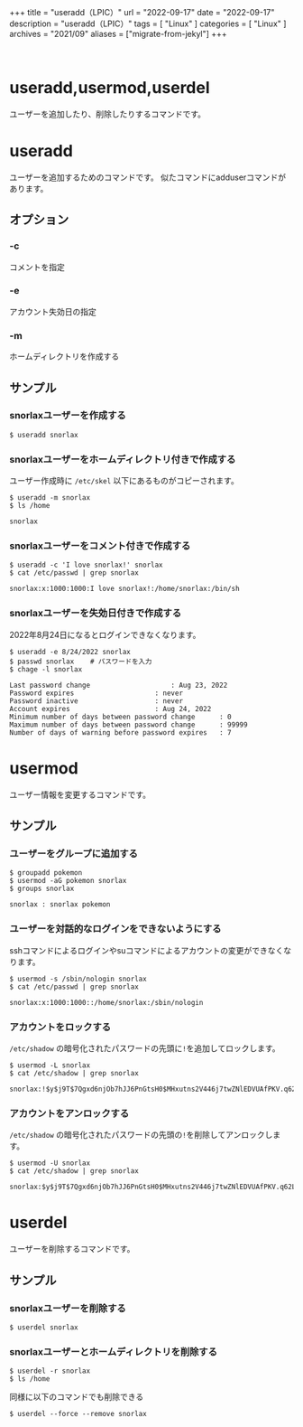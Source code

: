 +++
title = "useradd（LPIC）"
url = "2022-09-17"
date = "2022-09-17"
description = "useradd（LPIC）"
tags = [
  "Linux"
]
categories = [
  "Linux"
]
archives = "2021/09"
aliases = ["migrate-from-jekyl"]
+++

<br>

# useradd,usermod,userdel

ユーザーを追加したり、削除したりするコマンドです。



# useradd

ユーザーを追加するためのコマンドです。
似たコマンドにadduserコマンドがあります。


## オプション

### -c

コメントを指定

### -e

アカウント失効日の指定

### -m

ホームディレクトリを作成する


## サンプル

### snorlaxユーザーを作成する

```
$ useradd snorlax
```

### snorlaxユーザーをホームディレクトリ付きで作成する

ユーザー作成時に `/etc/skel` 以下にあるものがコピーされます。

```
$ useradd -m snorlax
$ ls /home
```

```
snorlax
```


### snorlaxユーザーをコメント付きで作成する

```
$ useradd -c 'I love snorlax!' snorlax
$ cat /etc/passwd | grep snorlax
```

```
snorlax:x:1000:1000:I love snorlax!:/home/snorlax:/bin/sh
```

### snorlaxユーザーを失効日付きで作成する

2022年8月24日になるとログインできなくなります。

```
$ useradd -e 8/24/2022 snorlax
$ passwd snorlax    # パスワードを入力
$ chage -l snorlax
```

```
Last password change					: Aug 23, 2022
Password expires					: never
Password inactive					: never
Account expires						: Aug 24, 2022
Minimum number of days between password change		: 0
Maximum number of days between password change		: 99999
Number of days of warning before password expires	: 7
```


# usermod

ユーザー情報を変更するコマンドです。

## サンプル

### ユーザーをグループに追加する

```
$ groupadd pokemon
$ usermod -aG pokemon snorlax
$ groups snorlax
```

```
snorlax : snorlax pokemon
```

### ユーザーを対話的なログインをできないようにする

sshコマンドによるログインやsuコマンドによるアカウントの変更ができなくなります。

```
$ usermod -s /sbin/nologin snorlax
$ cat /etc/passwd | grep snorlax
```

```
snorlax:x:1000:1000::/home/snorlax:/sbin/nologin
```

### アカウントをロックする

`/etc/shadow` の暗号化されたパスワードの先頭に`!`を追加してロックします。

```
$ usermod -L snorlax
$ cat /etc/shadow | grep snorlax
```

```
snorlax:!$y$j9T$7Qgxd6njOb7hJJ6PnGtsH0$MHxutns2V446j7twZNlEDVUAfPKV.q62L9T3asDXmv2:19227:0:30:7:15:19228:
```

### アカウントをアンロックする

`/etc/shadow` の暗号化されたパスワードの先頭の`!`を削除してアンロックします。

```
$ usermod -U snorlax
$ cat /etc/shadow | grep snorlax
```

```
snorlax:$y$j9T$7Qgxd6njOb7hJJ6PnGtsH0$MHxutns2V446j7twZNlEDVUAfPKV.q62L9T3asDXmv2:19227:0:30:7:15:19228:
```


# userdel

ユーザーを削除するコマンドです。

## サンプル

### snorlaxユーザーを削除する

```
$ userdel snorlax
```

### snorlaxユーザーとホームディレクトリを削除する

```
$ userdel -r snorlax
$ ls /home
```

同様に以下のコマンドでも削除できる

```
$ userdel --force --remove snorlax
```



